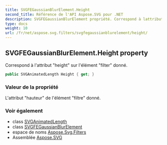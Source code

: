 ```yaml
---
title: SVGFEGaussianBlurElement.Height
second_title: Référence de l'API Aspose.SVG pour .NET
description: SVGFEGaussianBlurElement propriété. Correspond à lattribut height sur lélément filter donné.
type: docs
weight: 10
url: /fr/net/aspose.svg.filters/svgfegaussianblurelement/height/
---
```

## SVGFEGaussianBlurElement.Height property

Correspond à l'attribut "height" sur l'élément "filter" donné.

```csharp
public SVGAnimatedLength Height { get; }
```

### Valeur de la propriété

L'attribut "hauteur" de l'élément "filtre" donné.

### Voir également

* class [SVGAnimatedLength](../../../aspose.svg.datatypes/svganimatedlength/)
* class [SVGFEGaussianBlurElement](../)
* espace de noms [Aspose.Svg.Filters](../../svgfegaussianblurelement/)
* Assemblée [Aspose.SVG](../../../)


